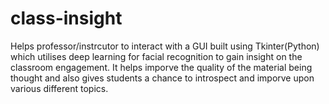# class-insight
Helps professor/instrcutor to interact with a GUI built using Tkinter(Python) which utilises deep learning for facial recognition to gain insight on the classroom engagement. It helps imporve the quality of the material being thought and also gives students a chance to introspect and imporve upon various different topics.
